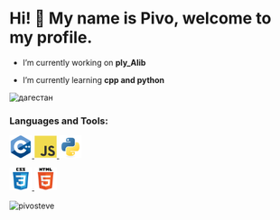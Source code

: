Hi! 👋
My name is Pivo, welcome to my profile.
====
-  I’m currently working on **ply_Alib**

-  I’m currently learning **cpp and python**

<img src="https://sun9-41.userapi.com/impg/9GJd-XkUGvdQTNYStGQh8UVrk5CoRHK5NsWlNQ/AXDpKuOgn5U.jpg?size=836x643&quality=95&sign=db8455ec819d5e91eeed23ca385a3a50&type=album" alt="дагестан" width="185" height="155">

<h3 align="left">Languages and Tools:</h3>
<p align="left"> <a href="https://www.w3schools.com/cpp/" target="_blank" rel="noreferrer"> <img src="https://raw.githubusercontent.com/devicons/devicon/master/icons/cplusplus/cplusplus-original.svg" alt="cplusplus" width="40" height="40"/> </a>  <a href="https://developer.mozilla.org/en-US/docs/Web/JavaScript" target="_blank" rel="noreferrer"> <img src="https://raw.githubusercontent.com/devicons/devicon/master/icons/javascript/javascript-original.svg" alt="javascript" width="40" height="40"/> </a> <a href="https://www.python.org" target="_blank" rel="noreferrer"> <img src="https://raw.githubusercontent.com/devicons/devicon/master/icons/python/python-original.svg" alt="python" width="40" height="40"/> </a> </p>
<p align="left"> <a href="https://www.w3schools.com/css/" target="_blank" rel="noreferrer"> <img src="https://raw.githubusercontent.com/devicons/devicon/master/icons/css3/css3-original-wordmark.svg" alt="css3" width="40" height="40"/> </a> <a href="https://www.w3.org/html/" target="_blank" rel="noreferrer"> <img src="https://raw.githubusercontent.com/devicons/devicon/master/icons/html5/html5-original-wordmark.svg" alt="html5" width="40" height="40"/> </a> </p>
<p><img align="center" src="https://github-readme-streak-stats.herokuapp.com/?user=pivosteve&theme=dark" alt="pivosteve" /></p>

